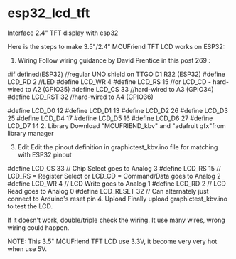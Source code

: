 # esp32_lcd_tft
Interface 2.4" TFT display with esp32


Here is the steps to make 3.5"/2.4" MCUFriend TFT LCD works on ESP32:

1. Wiring
Follow wiring guidance by David Prentice in this post 269 :

#if defined(ESP32)       //regular UNO shield on TTGO D1 R32 (ESP32)
#define LCD_RD  2  //LED
#define LCD_WR  4
#define LCD_RS 15  //or LCD_CD - hard-wired to A2 (GPIO35) 
#define LCD_CS 33  //hard-wired to A3 (GPIO34)
#define LCD_RST 32 //hard-wired to A4 (GPIO36)

#define LCD_D0 12
#define LCD_D1 13
#define LCD_D2 26
#define LCD_D3 25
#define LCD_D4 17
#define LCD_D5 16
#define LCD_D6 27
#define LCD_D7 14
2. Library
Download "MCUFRIEND_kbv" and "adafruit gfx"from library manager

3. Edit
Edit the pinout definition in graphictest_kbv.ino file for matching with ESP32 pinout

#define LCD_CS 33 // Chip Select goes to Analog 3
#define LCD_RS 15 // LCD_RS = Register Select or LCD_CD = Command/Data goes to Analog 2
#define LCD_WR 4 // LCD Write goes to Analog 1
#define LCD_RD 2 // LCD Read goes to Analog 0
#define LCD_RESET 32 // Can alternately just connect to Arduino's reset pin
4. Upload
Finally upload graphictest_kbv.ino to test the LCD.

If it doesn't work, double/triple check the wiring. It use many wires, wrong wiring could happen.

NOTE: This 3.5" MCUFriend TFT LCD use 3.3V, it become very very hot when use 5V.
